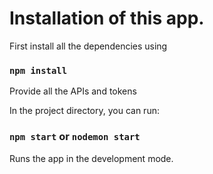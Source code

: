 # Installation of this app.

First install all the dependencies using

### `npm install`

Provide all the APIs and tokens 

In the project directory, you can run:

### `npm start` or `nodemon start`

Runs the app in the development mode.


